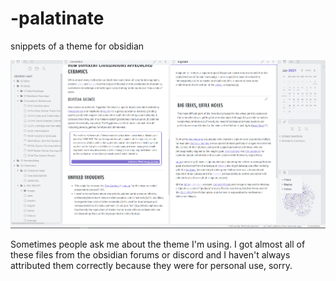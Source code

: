 # -palatinate
snippets of a theme for obsidian

![](palatinate.png)

Sometimes people ask me about the theme I'm using. I got almost all of these files from the obsidian forums or discord and I haven't always attributed them correctly because they were for personal use, sorry. 


